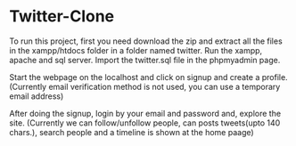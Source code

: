 # Twitter-Clone

To run this project, first you need download the zip and extract all the files in the xampp/htdocs folder in a folder named twitter.
Run the xampp, apache and sql server. Import the twitter.sql file in the phpmyadmin page.

Start the webpage on the localhost and click on signup and create a profile. (Currently email verification method is not used, you can use a temporary email address)

After doing the signup, login by your email and password and, explore the site. (Currently we can follow/unfollow people, can posts tweets(upto 140 chars.), search people and a timeline is shown at the home paage)
